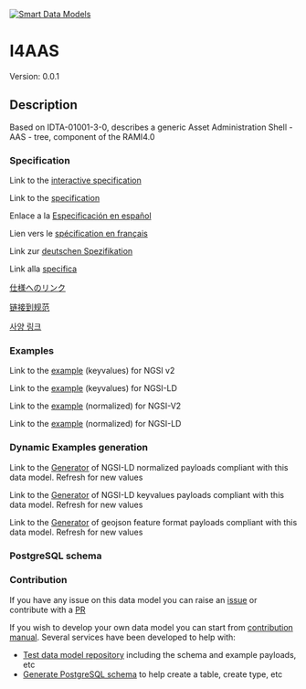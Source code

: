 [![Smart Data Models](https://smartdatamodels.org/wp-content/uploads/2022/01/SmartDataModels_logo.png "Logo")](https://smartdatamodels.org)
# I4AAS
Version: 0.0.1

## Description 

Based on IDTA-01001-3-0, describes a generic Asset Administration Shell - AAS - tree, component of the RAMI4.0
### Specification

Link to the [interactive specification](https://swagger.lab.fiware.org/?url=https://smart-data-models.github.io/dataModel.AAS/I4AAS/swagger.yaml)

Link to the [specification](https://github.com/smart-data-models/dataModel.AAS/blob/master/I4AAS/doc/spec.md)

Enlace a la [Especificación en español](https://github.com/smart-data-models/dataModel.AAS/blob/master/I4AAS/doc/spec_ES.md)

Lien vers le [spécification en français](https://github.com/smart-data-models/dataModel.AAS/blob/master/I4AAS/doc/spec_FR.md)

Link zur [deutschen Spezifikation](https://github.com/smart-data-models/dataModel.AAS/blob/master/I4AAS/doc/spec_DE.md)

Link alla [specifica](https://github.com/smart-data-models/dataModel.AAS/blob/master/I4AAS/doc/spec_IT.md)

[仕様へのリンク](https://github.com/smart-data-models/dataModel.AAS/blob/master/I4AAS/doc/spec_JA.md)

[链接到规范](https://github.com/smart-data-models/dataModel.AAS/blob/master/I4AAS/doc/spec_ZH.md)

[사양 링크](https://github.com/smart-data-models/dataModel.AAS/blob/master/I4AAS/doc/spec_KO.md)
### Examples

Link to the [example](https://smart-data-models.github.io/dataModel.AAS/I4AAS/examples/example.json) (keyvalues) for NGSI v2

Link to the [example](https://smart-data-models.github.io/dataModel.AAS/I4AAS/examples/example.jsonld) (keyvalues) for NGSI-LD

Link to the [example](https://smart-data-models.github.io/dataModel.AAS/I4AAS/examples/example-normalized.json) (normalized) for NGSI-V2

Link to the [example](https://smart-data-models.github.io/dataModel.AAS/I4AAS/examples/example-normalized.jsonld) (normalized) for NGSI-LD
### Dynamic Examples generation

Link to the [Generator](https://smartdatamodels.org/extra/ngsi-ld_generator.php?schemaUrl=https://raw.githubusercontent.com/smart-data-models/dataModel.AAS/master/I4AAS/schema.json&email=info@smartdatamodels.org) of NGSI-LD normalized payloads compliant with this data model. Refresh for new values

Link to the [Generator](https://smartdatamodels.org/extra/ngsi-ld_generator_keyvalues.php?schemaUrl=https://raw.githubusercontent.com/smart-data-models/dataModel.AAS/master/I4AAS/schema.json&email=info@smartdatamodels.org) of NGSI-LD keyvalues payloads compliant with this data model. Refresh for new values

Link to the [Generator](https://smartdatamodels.org/extra/geojson_features_generator.php?schemaUrl=https://raw.githubusercontent.com/smart-data-models/dataModel.AAS/master/I4AAS/schema.json&email=info@smartdatamodels.org) of geojson feature format payloads compliant with this data model. Refresh for new values
### PostgreSQL schema
### Contribution

 If you have any issue on this data model you can raise an [issue](https://github.com/smart-data-models/dataModel.AAS/issues)  or contribute with a [PR](https://github.com/smart-data-models/dataModel.AAS/pulls)

 If you wish to develop your own data model you can start from [contribution manual](https://bit.ly/contribution_manual). Several services have been developed to help with: 
 - [Test data model repository](https://smartdatamodels.org/index.php/data-models-contribution-api/) including the schema and example payloads, etc
 - [Generate PostgreSQL schema](https://smartdatamodels.org/index.php/sql-service/) to help create a table, create type, etc